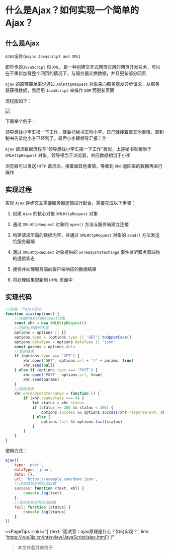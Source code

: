 # 什么是Ajax？如何实现一个简单的Ajax？

## 什么是Ajax

`AJAX`全称(`Async Javascript and XML`)

即异步的`JavaScript` 和 `XML`，是一种创建交互式网页应用的网页开发技术，可以在不重新加载整个网页的情况下，与服务器交换数据，并且更新部分网页

`Ajax` 的原理简单来说通过 `XmlHttpRequest` 对象来向服务器发异步请求，从服务器获得数据，然后用 `JavaScript` 来操作 `DOM` 而更新页面

流程图如下：

![](/images/ajax-flow.png)

下面举个例子：

领导想找小李汇报一下工作，就委托秘书去叫小李，自己就接着做其他事情，直到秘书告诉他小李已经到了，最后小李跟领导汇报工作

`Ajax` 请求数据流程与“领导想找小李汇报一下工作”类似，上述秘书就相当于 `XMLHttpRequest` 对象，领导相当于浏览器，响应数据相当于小李

浏览器可以发送 `HTTP` 请求后，接着做其他事情，等收到 `XHR` 返回来的数据再进行操作

## 实现过程

实现 `Ajax` 异步交互需要服务器逻辑进行配合，需要完成以下步骤：

1. 创建 `Ajax` 的核心对象 `XMLHttpRequest` 对象

2. 通过 `XMLHttpRequest` 对象的 `open()` 方法与服务端建立连接

3. 构建请求所需的数据内容，并通过 `XMLHttpRequest` 对象的 `send()` 方法发送给服务器端

4. 通过 `XMLHttpRequest` 对象提供的 `onreadystatechange` 事件监听服务器端你的通信状态

5. 接受并处理服务端向客户端响应的数据结果

6. 将处理结果更新到 `HTML` 页面中

## 实现代码

```js
//封装一个ajax请求
function ajax(options) {
    //创建XMLHttpRequest对象
    const xhr = new XMLHttpRequest()
    //初始化参数的内容
    options = options || {}
    options.type = (options.type || 'GET').toUpperCase()
    options.dataType = options.dataType || 'json'
    const params = options.data
    //发送请求
    if (options.type === 'GET') {
        xhr.open('GET', options.url + '?' + params, true)
        xhr.send(null)
    } else if (options.type === 'POST') {
        xhr.open('POST', options.url, true)
        xhr.send(params)
    }
    //接收请求
    xhr.onreadystatechange = function () {
        if (xhr.readyState === 4) {
            let status = xhr.status
            if (status >= 200 && status < 300) {
                options.success && options.success(xhr.responseText, xhr.responseXML)
            } else {
                options.fail && options.fail(status)
            }
        }
    }
}
```

使用方式：

```js
ajax({
    type: 'post',
    dataType: 'json',
    data: {},
    url: 'https://example.com/demo.json',
    //请求成功后的回调函数
    success: function (text, xml) {
        console.log(text)
    },
    //请求失败后的回调函数
    fail: function (status) {
        console.log(status)
    }
})
```

<vPageTips :links="[
        {text: '面试官：ajax原理是什么？如何实现？', link: 'https://vue3js.cn/interview/JavaScript/ajax.html'}
    ]"
>本文转载并修改于</vPageTips>
